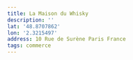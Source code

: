 ```yaml
---
title: La Maison du Whisky
description: ''
lat: '48.8707862'
lon: '2.3215497'
address: 10 Rue de Surène Paris France
tags: commerce
---
```

